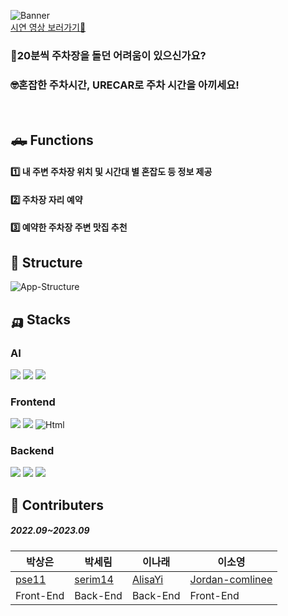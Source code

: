 ![Banner](https://github.com/user-attachments/assets/f5069e26-23ce-4341-bb45-24414f60be13)   
[시연 영상 보러가기🛵](https://youtu.be/LVkcqOjQRl8)   

### 🤔20분씩 주차장을 돌던 어려움이 있으신가요?
### 🤓혼잡한 주차시간, URECAR로 주차 시간을 아끼세요!
<br>

## 🛻 Functions

#### 1️⃣ 내 주변 주차장 위치 및 시간대 별 혼잡도 등 정보 제공
#### 2️⃣ 주차장 자리 예약
#### 3️⃣ 예약한 주차장 주변 맛집 추천


## 🚌 Structure
![App-Structure](https://github.com/user-attachments/assets/a0518efa-6381-46f4-af41-ae580dd9f4f6)

## 🛺 Stacks

### AI
<img src="https://img.shields.io/badge/Python-3776AB?style=for-the-badge&logo=Python&logoColor=white"> <img src="https://img.shields.io/badge/Google Colab-F9AB00?style=for-the-badge&logo=Google Colab&logoColor=white"> <img src="https://img.shields.io/badge/jupyter-%23FA0F00.svg?style=for-the-badge&logo=jupyter&logoColor=white">

### Frontend
<img src="https://img.shields.io/badge/java-007396?style=for-the-badge&logo=OpenJDK&logoColor=white"> <img src="https://img.shields.io/badge/Android-3DDC84?style=for-the-badge&logo=Android&logoColor=white">
<img alt="Html" src ="https://img.shields.io/badge/Naver cloud API-FFFFFF?&style=for-the-badge&logo=Naver&logoColor=#03C75A"/>

### Backend
<img src="https://img.shields.io/badge/Python-3776AB?style=for-the-badge&logo=Python&logoColor=white"> <img src="https://img.shields.io/badge/mysql-4479A1.svg?style=for-the-badge&logo=mysql&logoColor=white"> <img src="https://img.shields.io/badge/django-%23092E20.svg?style=for-the-badge&logo=django&logoColor=white">


## 🚙 Contributers

##### 2022.09~2023.09
| 박상은 | 박세림 | 이나래 | 이소영 |
| --- | --- | --- | --- |
| [pse11](https://github.com/pse11) | [serim14](https://github.com/serim14) | [AlisaYi](https://github.com/AlisaYi) | [Jordan-comlinee](https://github.com/jordan-comlinee) | 
| Front-End | Back-End | Back-End | Front-End |
